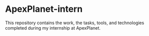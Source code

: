 # ApexPlanet-intern
This repository contains the work, the tasks, tools, and technologies completed during my internship at ApexPlanet.
